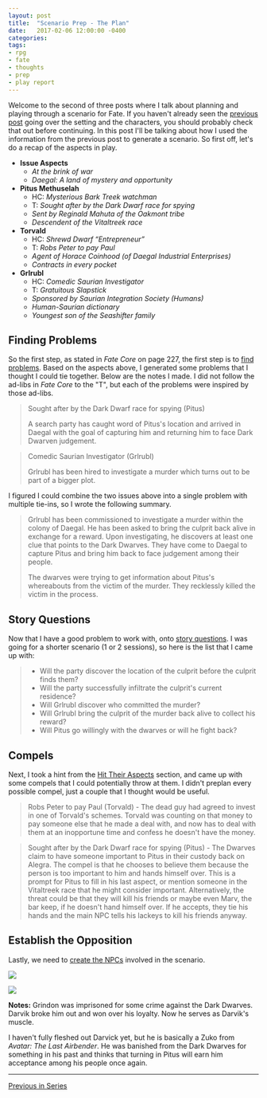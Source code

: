 ```yaml
---
layout: post
title:  "Scenario Prep - The Plan"
date:   2017-02-06 12:00:00 -0400 
categories: 
tags: 
- rpg
- fate
- thoughts
- prep
- play report
---
```



Welcome to the second of three posts where I talk about planning and playing through a scenario for Fate. If you haven't already seen the [previous post](http://rpg.nathanhare.net/2017/02/02/scenario-prep-part-1.html) going over the setting and the characters, you should probably check that out before continuing. In this post I'll be talking about how I used the information from the previous post to generate a scenario. So first off, let's do a recap of the aspects in play.<!--more-->

* **Issue Aspects**
  * *At the brink of war*
  * *Daegal: A land of mystery and opportunity*
* **Pitus Methuselah**
  * HC: *Mysterious Bark Treek watchman*
  * T: *Sought after by the Dark Dwarf race for spying*
  * *Sent by Reginald Mahuta of the Oakmont tribe*
  * *Descendent of the Vitaltreek race*
* **Torvald**
  * HC: *Shrewd Dwarf “Entrepreneur”*
  * T: *Robs Peter to pay Paul*
  * *Agent of Horace Coinhood (of Daegal Industrial Enterprises)*
  * *Contracts in every pocket*
* **Grlrubl**
  * HC: *Comedic Saurian Investigator*
  * T: *Gratuitous Slapstick*
  * *Sponsored by Saurian Integration Society (Humans)*
  * *Human-Saurian dictionary*
  * *Youngest son of the Seashifter family*

## Finding Problems
So the first step, as stated in *Fate Core* on page 227, the first step is to [find problems](https://fate-srd.com/fate-core/find-problems). Based on the aspects above, I generated some problems that I thought I could tie together. Below are the notes I made. I did not follow the ad-libs in *Fate Core* to the "T", but each of the problems were inspired by those ad-libs.

> Sought after by the Dark Dwarf race for spying (Pitus)
>
> A search party has caught word of Pitus's location and arrived in Daegal with the goal of capturing him and returning him to face Dark Dwarven judgement. 

> Comedic Saurian Investigator (Grlrubl) 
>
> Grlrubl has been hired to investigate a murder which turns out to be part of a bigger plot.

I figured I could combine the two issues above into a single problem with multiple tie-ins, so I wrote the following summary.

> Grlrubl has been commissioned to investigate a murder within the colony of Daegal. He has been asked to bring the culprit back alive in exchange for a reward. Upon investigating, he discovers at least one clue that points to the Dark Dwarves. They have come to Daegal to capture Pitus and bring him back to face judgement among their people. 
>
> The dwarves were trying to get information about Pitus's whereabouts from the victim of the murder. They recklessly killed the victim in the process.

## Story Questions

Now that I have a good problem to work with, onto [story questions](https://fate-srd.com/fate-core/ask-story-questions). I was going for a shorter scenario (1 or 2 sessions), so here is the list that I came up with:

> * Will the party discover the location of the culprit before the culprit finds them?
> * Will the party successfully infiltrate the culprit's current residence?
> * Will Grlrubl discover who committed the murder?
> * Will Grlrubl bring the culprit of the murder back alive to collect his reward?
> * Will Pitus go willingly with the dwarves or will he fight back?

## Compels
Next, I took a hint from the [Hit Their Aspects](https://fate-srd.com/fate-core/defining-scenes#hit-their-aspects) section, and came up with some compels that I could potentially throw at them. I didn't preplan every possible compel, just a couple that I thought would be useful.

> Robs Peter to pay Paul (Torvald) - The dead guy had agreed to invest in one of Torvald's schemes. Torvald was counting on that money to pay someone else that he made a deal with, and now has to deal with them at an inopportune time and confess he doesn't have the money.

> Sought after by the Dark Dwarf race for spying (Pitus) - The Dwarves claim to have someone important to Pitus in their custody back on Alegra. The compel is that he chooses to believe them because the person is too important to him and hands himself over. This is a prompt for Pitus to fill in his last aspect, or mention someone in the Vitaltreek race that he might consider important. Alternatively, the threat could be that they will kill his friends or maybe even Marv, the bar keep, if he doesn't hand himself over. If he accepts, they tie his hands and the main NPC tells his lackeys to kill his friends anyway.

## Establish the Opposition
Lastly, we need to [create the NPCs](https://fate-srd.com/fate-core/establish-opposition) involved in the scenario.

[<img src="{{site.url}}/images/DarvickNPC.png"
class="col-sm-6 pull-left img-thumbnail" />]({{site.url}}/images/DarvickNPC.png)

[<img src="{{site.url}}/images/GrindonNPC.png"
class="col-sm-6 img-thumbnail" />]({{site.url}}/images/GrindonNPC.png)

<span class="clearfix"></span>

**Notes:** Grindon was imprisoned for some crime against the Dark Dwarves. Darvik broke him out and won over his loyalty. Now he serves as Darvik's muscle.

I haven't fully fleshed out Darvick yet, but he is basically a Zuko from *Avatar: The Last Airbender*. He was banished from the Dark Dwarves for something in his past and thinks that turning in Pitus will earn him acceptance among his people once again.

---

<!--
<a href="{{site.url}}/2016/11/22/fate-dungeon-secrets.html" class="btn btn-default right">Next in Series <i class="fa fa-caret-right"></i></a>
-->
<a href="{{site.url}}/2017/02/02/scenario-prep-part-1.html" class="btn btn-default">
  <i class="fa fa-caret-left"></i> Previous in Series</a>
<br />
<br /> 
